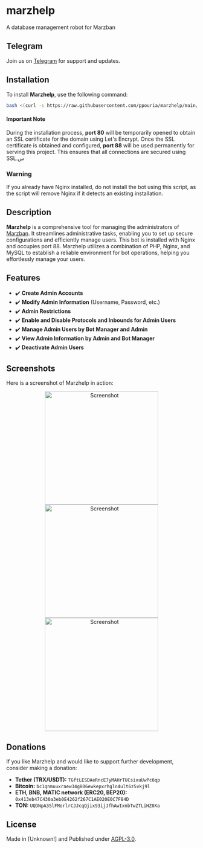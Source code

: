 # marzhelp
A database management robot for Marzban

## Telegram
Join us on [Telegram](https://t.me/marzhelp) for support and updates.

## Installation

To install **Marzhelp**, use the following command:

```bash
bash <(curl -s https://raw.githubusercontent.com/ppouria/marzhelp/main/install.sh)
```

#### Important Note
During the installation process, **port 80** will be temporarily opened to obtain an SSL certificate for the domain using Let's Encrypt. Once the SSL certificate is obtained and configured, **port 88** will be used permanently for serving this project. This ensures that all connections are secured using SSL.س

### Warning
If you already have Nginx installed, do not install the bot using this script, as the script will remove Nginx if it detects an existing installation.

## Description

**Marzhelp** is a comprehensive tool for managing the administrators of [Marzban](https://github.com/Gozargah/Marzban). It streamlines administrative tasks, enabling you to set up secure configurations and efficiently manage users. This bot is installed with Nginx and occupies port 88. Marzhelp utilizes a combination of PHP, Nginx, and MySQL to establish a reliable environment for bot operations, helping you effortlessly manage your users.

## Features

- ✔️ **Create Admin Accounts**
- ✔️ **Modify Admin Information** (Username, Password, etc.)
- ✔️ **Admin Restrictions**
- ✔️ **Enable and Disable Protocols and Inbounds for Admin Users**
- ✔️ **Manage Admin Users by Bot Manager and Admin**
- ✔️ **View Admin Information by Admin and Bot Manager**
- ✔️ **Deactivate Admin Users**

## Screenshots

Here is a screenshot of Marzhelp in action:

<p align="center">
  <img src="https://github.com/ppouria/marzhelp/blob/main/Screenshot.png" alt="Screenshot" width="300"/>
  <img src="https://github.com/ppouria/marzhelp/blob/main/screenshot2.jpg" alt="Screenshot" width="300"/>
  <img src="https://github.com/ppouria/marzhelp/blob/main/screenshot3.png" alt="Screenshot" width="300"/>
</p>

## Donations
If you like Marzhelp and would like to support further development, consider making a donation:

- **Tether (TRX/USDT):** `TGftLESDAeRncE7yMAHrTUCsixuUwPc6qp`
- **Bitcoin:** `bc1qnmuuxraew34g806ewkepxrhgln4ult6z5vkj9l`
- **ETH, BNB, MATIC network (ERC20, BEP20):** `0x413eb47C430a3eb0E4262f267C1AE020E0C7F84D`
- **TON:** `UQDNpA3SlFMorlrCJJcqQjix93ijJfhAwIxnbTwZTLiHZ0Xa`

## License

Made in [Unknown!] and Published under [AGPL-3.0](./LICENSE).
